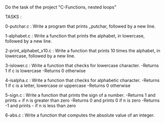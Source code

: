 Do the task of the project "C-Functions, nested loops"

TASKS :

0-putchar.c : Write a program that prints _putchar, followed by a new line.

1-alphabet.c : Write a function that prints the alphabet, in lowercase, followed by a new line.

2-print_alphabet_x10.c : Write a function that prints 10 times the alphabet, in lowercase, followed by a new line.

3-islower.c : Write a function that checks for lowercase character.
-Returns 1 if c is lowercase
-Returns 0 otherwise

4-isalpha.c : Write a function that checks for alphabetic character.
-Returns 1 if c is a letter, lowercase or uppercase
-Returns 0 otherwise

5-sign.c : Write a function that prints the sign of a number.
-Returns 1 and prints + if n is greater than zero
-Returns 0 and prints 0 if n is zero
-Returns -1 and prints - if n is less than zero

6-abs.c : Write a function that computes the absolute value of an integer.

